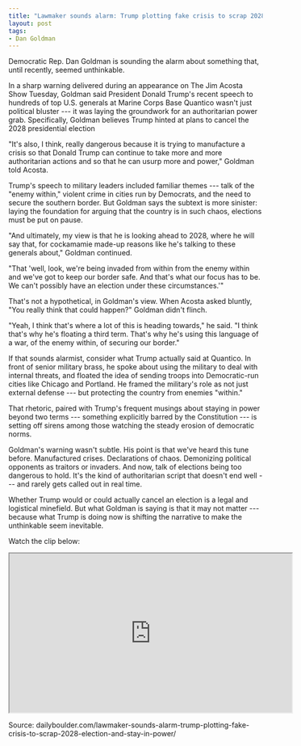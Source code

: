 ```yaml
---
title: "Lawmaker sounds alarm: Trump plotting fake crisis to scrap 2028 election and stay in power"
layout: post
tags:
- Dan Goldman
---
```


Democratic Rep. Dan Goldman is sounding the alarm about something that, until recently, seemed unthinkable.

In a sharp warning delivered during an appearance on The Jim Acosta Show Tuesday, Goldman said President Donald Trump's recent speech to hundreds of top U.S. generals at Marine Corps Base Quantico wasn't just political bluster --- it was laying the groundwork for an authoritarian power grab. Specifically, Goldman believes Trump hinted at plans to cancel the 2028 presidential election

"It's also, I think, really dangerous because it is trying to manufacture a crisis so that Donald Trump can continue to take more and more authoritarian actions and so that he can usurp more and power," Goldman told Acosta.

Trump's speech to military leaders included familiar themes --- talk of the "enemy within," violent crime in cities run by Democrats, and the need to secure the southern border. But Goldman says the subtext is more sinister: laying the foundation for arguing that the country is in such chaos, elections must be put on pause.

"And ultimately, my view is that he is looking ahead to 2028, where he will say that, for cockamamie made-up reasons like he's talking to these generals about," Goldman continued.

"That 'well, look, we're being invaded from within from the enemy within and we've got to keep our border safe. And that's what our focus has to be. We can't possibly have an election under these circumstances.'"

That's not a hypothetical, in Goldman's view. When Acosta asked bluntly, "You really think that could happen?" Goldman didn't flinch.

"Yeah, I think that's where a lot of this is heading towards," he said. "I think that's why he's floating a third term. That's why he's using this language of a war, of the enemy within, of securing our border."

If that sounds alarmist, consider what Trump actually said at Quantico. In front of senior military brass, he spoke about using the military to deal with internal threats, and floated the idea of sending troops into Democratic-run cities like Chicago and Portland. He framed the military's role as not just external defense --- but protecting the country from enemies "within."

That rhetoric, paired with Trump's frequent musings about staying in power beyond two terms --- something explicitly barred by the Constitution --- is setting off sirens among those watching the steady erosion of democratic norms.

Goldman's warning wasn't subtle. His point is that we've heard this tune before. Manufactured crises. Declarations of chaos. Demonizing political opponents as traitors or invaders. And now, talk of elections being too dangerous to hold. It's the kind of authoritarian script that doesn't end well --- and rarely gets called out in real time.

Whether Trump would or could actually cancel an election is a legal and logistical minefield. But what Goldman is saying is that it may not matter --- because what Trump is doing now is shifting the narrative to make the unthinkable seem inevitable.

Watch the clip below:

<iframe width="560" height="315" src="https://www.youtube.com/embed/bqKEDtVHYZY?si=Q2NHOQvIHZWLijda" title="YouTube video player" allow="accelerometer; autoplay; clipboard-write; encrypted-media; gyroscope; picture-in-picture; web-share" referrerpolicy="strict-origin-when-cross-origin" allowfullscreen></iframe>

Source: dailyboulder.com/lawmaker-sounds-alarm-trump-plotting-fake-crisis-to-scrap-2028-election-and-stay-in-power/
